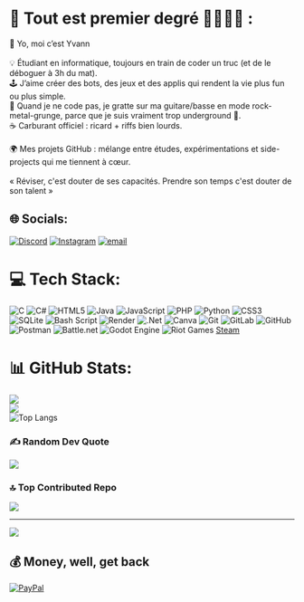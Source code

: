 # 💫 Tout est premier degré 🤪😝😨🥵 :
👾 Yo, moi c’est Yvann  <br><br>💡 Étudiant en informatique, toujours en train de coder un truc (et de le déboguer à 3h du mat).  <br>🕹️ J’aime créer des bots, des jeux et des applis qui rendent la vie plus fun ou plus simple.  <br>🎸 Quand je ne code pas, je gratte sur ma guitare/basse en mode rock-metal-grunge, parce que je suis vraiment trop underground 🤪.  <br>☕ Carburant officiel : ricard + riffs bien lourds.  <br><br>🌍 Mes projets GitHub : mélange entre études, expérimentations et side-projects qui me tiennent à cœur.<br> <br>« Réviser, c'est douter de ses capacités. Prendre son temps c'est douter de son talent »<br>


## 🌐 Socials:
[![Discord](https://img.shields.io/badge/Discord-%237289DA.svg?logo=discord&logoColor=white)](https://discord.gg/igrek_zaide) [![Instagram](https://img.shields.io/badge/Instagram-%23E4405F.svg?logo=Instagram&logoColor=white)](https://instagram.com/yvann.db) [![email](https://img.shields.io/badge/Email-D14836?logo=gmail&logoColor=white)](mailto:yvann.du.soub@gmail.com) 

# 💻 Tech Stack:
![C](https://img.shields.io/badge/c-%2300599C.svg?style=for-the-badge&logo=c&logoColor=white) ![C#](https://img.shields.io/badge/c%23-%23239120.svg?style=for-the-badge&logo=csharp&logoColor=white) ![HTML5](https://img.shields.io/badge/html5-%23E34F26.svg?style=for-the-badge&logo=html5&logoColor=white) ![Java](https://img.shields.io/badge/java-%23ED8B00.svg?style=for-the-badge&logo=openjdk&logoColor=white) ![JavaScript](https://img.shields.io/badge/javascript-%23323330.svg?style=for-the-badge&logo=javascript&logoColor=%23F7DF1E) ![PHP](https://img.shields.io/badge/php-%23777BB4.svg?style=for-the-badge&logo=php&logoColor=white) ![Python](https://img.shields.io/badge/python-3670A0?style=for-the-badge&logo=python&logoColor=ffdd54) ![CSS3](https://img.shields.io/badge/css3-%231572B6.svg?style=for-the-badge&logo=css3&logoColor=white) ![SQLite](https://img.shields.io/badge/sqlite-%2307405e.svg?style=for-the-badge&logo=sqlite&logoColor=white) ![Bash Script](https://img.shields.io/badge/bash_script-%23121011.svg?style=for-the-badge&logo=gnu-bash&logoColor=white) ![Render](https://img.shields.io/badge/Render-%46E3B7.svg?style=for-the-badge&logo=render&logoColor=white) ![.Net](https://img.shields.io/badge/.NET-5C2D91?style=for-the-badge&logo=.net&logoColor=white) ![Canva](https://img.shields.io/badge/Canva-%2300C4CC.svg?style=for-the-badge&logo=Canva&logoColor=white) ![Git](https://img.shields.io/badge/git-%23F05033.svg?style=for-the-badge&logo=git&logoColor=white) ![GitLab](https://img.shields.io/badge/gitlab-%23181717.svg?style=for-the-badge&logo=gitlab&logoColor=white) ![GitHub](https://img.shields.io/badge/github-%23121011.svg?style=for-the-badge&logo=github&logoColor=white) ![Postman](https://img.shields.io/badge/Postman-FF6C37?style=for-the-badge&logo=postman&logoColor=white) ![Battle.net](https://img.shields.io/badge/battle.net-%2300AEFF.svg?style=for-the-badge&logo=battle.net&logoColor=white) ![Godot Engine](https://img.shields.io/badge/GODOT-%23FFFFFF.svg?style=for-the-badge&logo=godot-engine) ![Riot Games](https://img.shields.io/badge/riotgames-D32936.svg?style=for-the-badge&logo=riotgames&logoColor=white) [Steam](https://camo.githubusercontent.com/f4500c91a4dbd5378a8050dbd4869a192fcd5230346d590edd34286a29e633f0/68747470733a2f2f696d672e736869656c64732e696f2f62616467652f537465616d2d50726f66696c652d626c75653f7374796c653d666f722d7468652d6261646765266c6f676f3d737465616d)
# 📊 GitHub Stats:
![](https://github-readme-stats.vercel.app/api?username=Igrekop&theme=dark&hide_border=false&include_all_commits=true&count_private=true)<br/>
![](https://nirzak-streak-stats.vercel.app/?user=Igrekop&theme=dark&hide_border=false)<br/>
![Top Langs](https://github-readme-stats.vercel.app/api/top-langs/?username=Igrekop&layout=compact&theme=dark&cache_seconds=1800)

### ✍️ Random Dev Quote
![](https://i.pinimg.com/236x/3f/fa/55/3ffa553046061e8ba9058b71b6e54418.jpg)

### 🔝 Top Contributed Repo
![](https://github-contributor-stats.vercel.app/api?username=Igrekop&limit=10&theme=dark&combine_all_yearly_contributions=true)

---
[![](https://visitcount.itsvg.in/api?id=Igrekop&icon=7&color=10)](https://visitcount.itsvg.in)

  ## 💰 Money, well, get back
  [![PayPal](https://img.shields.io/badge/PayPal-00457C?style=for-the-badge&logo=paypal&logoColor=white)](https://paypal.me/yvandushit) 


  
